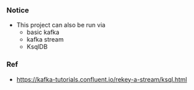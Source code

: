 ### Notice
- This project can also be run via
	- basic kafka
	- kafka stream
	- KsqlDB

### Ref
- https://kafka-tutorials.confluent.io/rekey-a-stream/ksql.html